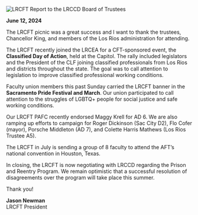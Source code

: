 <!-- Page 1 -->
![LRCFT Report to the LRCCD Board of Trustees](https://via.placeholder.com/768x993.png?text=LRCFT+Report+to+the+LRCCD+Board+of+Trustees)

**June 12, 2024**

The LRCFT picnic was a great success and I want to thank the trustees, Chancellor King, and members of the Los Rios administration for attending.

The LRCFT recently joined the LRCEA for a CFT-sponsored event, the **Classified Day of Action**, held at the Capitol. The rally included legislators and the President of the CLF joining classified professionals from Los Rios and districts throughout the state. The goal was to call attention to legislation to improve classified professional working conditions.

Faculty union members this past Sunday carried the LRCFT banner in the **Sacramento Pride Festival and March**. Our union participated to call attention to the struggles of LGBTQ+ people for social justice and safe working conditions.

Our LRCFT PAFC recently endorsed Maggy Krell for AD 6. We are also ramping up efforts to campaign for Roger Dickinson (Sac City D2), Flo Cofer (mayor), Porsche Middleton (AD 7), and Colette Harris Mathews (Los Rios Trustee A5).

The LRCFT in July is sending a group of 8 faculty to attend the AFT’s national convention in Houston, Texas.

In closing, the LRCFT is now negotiating with LRCCD regarding the Prison and Reentry Program. We remain optimistic that a successful resolution of disagreements over the program will take place this summer.

Thank you!

**Jason Newman**  
LRCFT President
